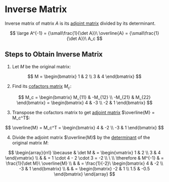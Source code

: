 # Inverse Matrix

Inverse matrix of matrix $A$ is its [adjoint matrix](https://github.com/damianc/math-notes/blob/master/matrices/adjoint-matrix.md) divided by its determinant.

$$
\large
A^{-1} = {\small\frac{1}{\det A}}\ \overline{A} = {\small\frac{1}{\det A}}\ A_c
$$

## Steps to Obtain Inverse Matrix

1. Let $M$ be the original matrix:

$$
M = \begin{bmatrix}
1 & 2
\\
3 & 4
\end{bmatrix}
$$

2. Find its [cofactors matrix](https://github.com/damianc/math-notes/blob/master/matrices/matrix-cofactors.md) $M_c$:

$$
M_c = \begin{bmatrix}
M_{11} & -M_{12}
\\
-M_{21} & M_{22}
\end{bmatrix} = \begin{bmatrix}
4 & -3
\\
-2 & 1
\end{bmatrix}
$$

3. Transpose the cofactors matrix to get [adjoint matrix](https://github.com/damianc/math-notes/blob/master/matrices/adjoint-matrix.md) $\overline{M} = M_c^T$:

$$
\overline{M} = M_c^T = \begin{bmatrix}
4 & -2
\\
-3 & 1
\end{bmatrix}
$$

4. Divide the adjoint matrix $\overline{M}$ by the [determinant](https://github.com/damianc/math-notes/blob/master/matrices/matrix-determinant.md) of the original matrix $M$:

$$
\begin{array}{rrl}
\because & \det M & = \begin{vmatrix}
1 & 2
\\
3 & 4
\end{vmatrix}
\\
& & = 1 \cdot 4 - 2 \cdot 3 = -2
\\
\ 
\\
\therefore & M^{-1} & = \frac{1}{\det M}\ \overline{M}
\\
& & = \frac{1}{-2}\ \begin{bmatrix}
4 & -2
\\
-3 & 1
\end{bmatrix}
\\
& & = \begin{bmatrix}
-2 & 1
\\
1.5 & -0.5
\end{bmatrix}
\end{array}
$$
